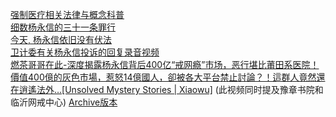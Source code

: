 [强制医疗相关法律与概念科普](https://www.bilibili.com/video/av41440393/)<br/>
[细数杨永信的三十一条罪行](https://www.bilibili.com/video/av7410837/)<br/>
[今天, 杨永信依旧没有伏法](https://www.bilibili.com/video/av6847380/)<br/>
[卫计委有关杨永信投诉的回复录音视频](https://www.bilibili.com/video/av6755523/)<br/>
[燃茶哥哥在此-深度揭露杨永信背后400亿“戒网瘾”市场，恶行堪比莆田系医院！](https://www.bilibili.com/video/av40165534?from=search&seid=4834136233975352802)<br/>
[價值400億的灰色市場，惹怒14億國人，卻被各大平台禁止討論？！這群人竟然還在逍遙法外…[Unsolved Mystery Stories | Xiaowu]](https://www.youtube.com/watch?v=LhoFwtbcfmQ) (此视频同时提及豫章书院和临沂网戒中心) 
  [Archive版本](https://github.com/weathon/VideoArchives/blob/master/%E7%BD%91%E6%88%92%E4%B8%AD%E5%BF%83.mp4)<br/>
